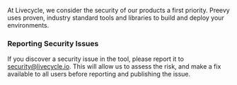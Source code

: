 At Livecycle, we consider the security of our products a first priority. Preevy uses proven, industry standard tools and libraries to build and deploy your environments.

### Reporting Security Issues

If you discover a security issue in the tool, please report it to security@livecycle.io. This will allow us to assess the risk, and make a fix available to all users before reporting and publishing the issue.
